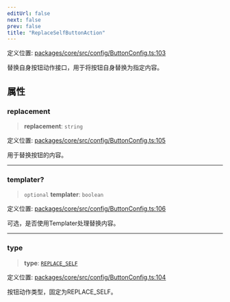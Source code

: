 ```yaml
---
editUrl: false
next: false
prev: false
title: "ReplaceSelfButtonAction"
---
```


定义位置: [packages/core/src/config/ButtonConfig.ts:103](https://github.com/mProjectsCode/obsidian-meta-bind-plugin/blob/6e87907d27dd07b6437b63c980b11d2bfef62599/packages/core/src/config/ButtonConfig.ts#L103)

替换自身按钮动作接口，用于将按钮自身替换为指定内容。

## 属性

### replacement

> **replacement**: `string`

定义位置: [packages/core/src/config/ButtonConfig.ts:105](https://github.com/mProjectsCode/obsidian-meta-bind-plugin/blob/6e87907d27dd07b6437b63c980b11d2bfef62599/packages/core/src/config/ButtonConfig.ts#L105)

用于替换按钮的内容。

***

### templater?

> `optional` **templater**: `boolean`

定义位置: [packages/core/src/config/ButtonConfig.ts:106](https://github.com/mProjectsCode/obsidian-meta-bind-plugin/blob/6e87907d27dd07b6437b63c980b11d2bfef62599/packages/core/src/config/ButtonConfig.ts#L106)

可选，是否使用Templater处理替换内容。

***

### type

> **type**: [`REPLACE_SELF`](/obsidian-meta-bind-plugin-docs/api/enumerations/buttonactiontype/#replace_self)

定义位置: [packages/core/src/config/ButtonConfig.ts:104](https://github.com/mProjectsCode/obsidian-meta-bind-plugin/blob/6e87907d27dd07b6437b63c980b11d2bfef62599/packages/core/src/config/ButtonConfig.ts#L104)

按钮动作类型，固定为REPLACE_SELF。
